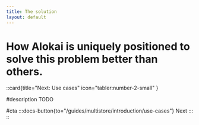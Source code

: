 ```yaml
---
title: The solution
layout: default
---
```


# How Alokai is uniquely positioned to solve this problem better than others.


::card{title="Next: Use cases" icon="tabler:number-2-small" }

#description
TODO

#cta
:::docs-button{to="/guides/multistore/introduction/use-cases"}
Next
:::
::
